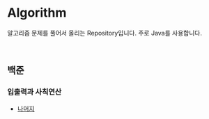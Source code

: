 # Algorithm

알고리즘 문제를 풀어서 올리는 Repository입니다. 주로 Java를 사용합니다.

</br>

## 백준

### 입출력과 사칙연산

* [나머지](https://github.com/hyek0226/Algorithm/blob/master/BackJoon/10430%20-%20%EB%82%98%EB%A8%B8%EC%A7%80/10430%20-%20%EB%82%98%EB%A8%B8%EC%A7%80.md)
